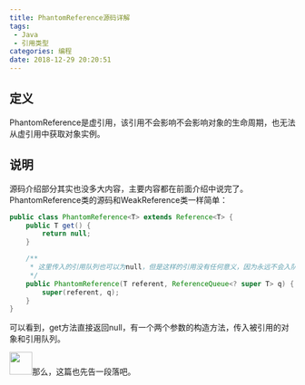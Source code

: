 ```yaml
---
title: PhantomReference源码详解
tags: 
 - Java
 - 引用类型
categories: 编程
date: 2018-12-29 20:20:51
---
```


## 定义

PhantomReference是虚引用，该引用不会影响不会影响对象的生命周期，也无法从虚引用中获取对象实例。

## 说明

源码介绍部分其实也没多大内容，主要内容都在前面介绍中说完了。PhantomReference类的源码和WeakReference类一样简单：

```java
public class PhantomReference<T> extends Reference<T> {
    public T get() {
        return null;
    }

    /**
     * 这里传入的引用队列也可以为null，但是这样的引用没有任何意义，因为永远不会入队
     */
    public PhantomReference(T referent, ReferenceQueue<? super T> q) {
        super(referent, q);
    }
}
```

可以看到，get方法直接返回null，有一个两个参数的构造方法，传入被引用的对象和引用队列。

<img src="/images/06.png" width="40"/>那么，这篇也先告一段落吧。